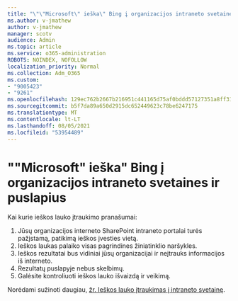 ```yaml
---
title: "\"\"Microsoft\" ieška\" Bing į organizacijos intraneto svetaines ir puslapius"
ms.author: v-jmathew
author: v-jmathew
manager: scotv
audience: Admin
ms.topic: article
ms.service: o365-administration
ROBOTS: NOINDEX, NOFOLLOW
localization_priority: Normal
ms.collection: Adm_O365
ms.custom:
- "9005423"
- "9261"
ms.openlocfilehash: 129ec762b2667b216951c441165d75af0bddd57127351a8ff31fc2793e4479d8
ms.sourcegitcommit: b5f7da89a650d2915dc652449623c78be6247175
ms.translationtype: MT
ms.contentlocale: lt-LT
ms.lasthandoff: 08/05/2021
ms.locfileid: "53954489"
---
```

# <a name="add-a-search-box-for-microsoft-search-in-bing-to-your-organizations-intranet-sites-and-pages"></a>""Microsoft" ieška" Bing į organizacijos intraneto svetaines ir puslapius

Kai kurie ieškos lauko įtraukimo pranašumai:

1. Jūsų organizacijos interneto SharePoint intraneto portalai turės pažįstamą, patikimą ieškos įvesties vietą.
2. Ieškos laukas palaiko visas pagrindines žiniatinklio naršykles.
3. Ieškos rezultatai bus vidiniai jūsų organizacijai ir neįtrauks informacijos iš interneto.
4. Rezultatų puslapyje nebus skelbimų.
5. Galėsite kontroliuoti ieškos lauko išvaizdą ir veikimą.

Norėdami sužinoti daugiau, [žr. Ieškos lauko įtraukimas į intraneto svetainę](https://go.microsoft.com/fwlink/?linkid=2151387).
